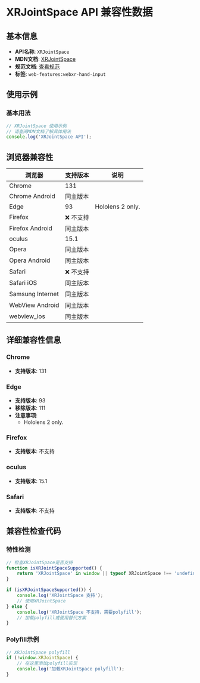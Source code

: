 # XRJointSpace API 兼容性数据

## 基本信息

- **API名称**: `XRJointSpace`
- **MDN文档**: [XRJointSpace](https://developer.mozilla.org/docs/Web/API/XRJointSpace)
- **规范文档**: [查看规范](https://immersive-web.github.io/webxr-hand-input/#xrhand-interface)
- **标签**: `web-features:webxr-hand-input`

## 使用示例

### 基本用法

```javascript
// XRJointSpace 使用示例
// 请查阅MDN文档了解具体用法
console.log('XRJointSpace API');
```

## 浏览器兼容性

| 浏览器 | 支持版本 | 说明 |
|--------|----------|------|
| Chrome | 131 |  |
| Chrome Android | 同主版本 |  |
| Edge | 93 | Hololens 2 only. |
| Firefox | ❌ 不支持 |  |
| Firefox Android | 同主版本 |  |
| oculus | 15.1 |  |
| Opera | 同主版本 |  |
| Opera Android | 同主版本 |  |
| Safari | ❌ 不支持 |  |
| Safari iOS | 同主版本 |  |
| Samsung Internet | 同主版本 |  |
| WebView Android | 同主版本 |  |
| webview_ios | 同主版本 |  |

## 详细兼容性信息

### Chrome

- **支持版本**: 131

### Edge

- **支持版本**: 93
- **移除版本**: 111
- **注意事项**:
  - Hololens 2 only.

### Firefox

- **支持版本**: 不支持

### oculus

- **支持版本**: 15.1

### Safari

- **支持版本**: 不支持

## 兼容性检查代码

### 特性检测

```javascript
// 检查XRJointSpace是否支持
function isXRJointSpaceSupported() {
    return 'XRJointSpace' in window || typeof XRJointSpace !== 'undefined';
}

if (isXRJointSpaceSupported()) {
    console.log('XRJointSpace 支持');
    // 使用XRJointSpace
} else {
    console.log('XRJointSpace 不支持，需要polyfill');
    // 加载polyfill或使用替代方案
}
```

### Polyfill示例

```javascript
// XRJointSpace polyfill
if (!window.XRJointSpace) {
    // 在这里添加polyfill实现
    console.log('加载XRJointSpace polyfill');
}
```

